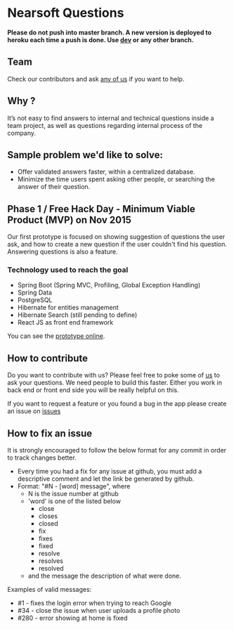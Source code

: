 # Nearsoft Questions

**Please do not push into master branch. A new version is deployed to heroku each time a push is done. Use [dev](https://github.com/Nearsoft/questions/tree/dev) or any other branch.**

## Team

Check our contributors and ask [any of us](https://github.com/Nearsoft/questions/graphs/contributors) if you want to help.

## Why ?
It’s not easy to find answers to internal and technical questions inside a team project, as well as questions regarding internal process of the company.

## Sample problem we'd like to solve:
 - Offer validated answers faster, within a centralized database.
 - Minimize the time users spent asking other people, or searching the answer of their question.

## Phase 1 / Free Hack Day - Minimum Viable Product (MVP) on Nov 2015
Our first prototype is focused on showing suggestion of questions the user ask, and how to create a new question if the user couldn't find his question. Answering questions is also a feature.

### Technology used to reach the goal
 - Spring Boot (Spring MVC, Profiling, Global Exception Handling)
 - Spring Data
 - PostgreSQL
 - Hibernate for entities management
 - Hibernate Search (still pending to define)
 - React JS as front end framework

You can see the [prototype online](https://protected-refuge-1912.herokuapp.com/).

## How to contribute

Do you want to contribute with us? Please feel free to poke some of [us](https://github.com/Nearsoft/questions/graphs/contributors) to ask your questions. We need people to build this faster. Either you work in back end or front end side you will be really helpful on this.

If you want to request a feature or you found a bug in the app please create an issue on [issues](https://github.com/Nearsoft/questions/issues)

## How to fix an issue

It is strongly encouraged to follow the below format for any commit in order to track changes better.

 - Every time you had a fix for any issue at github, you must add a descriptive comment and let the link be generated by github.
 - Format: "#N - [word] message", where
    - N is the issue number at github
    - 'word' is one of the listed below
        - close
        - closes
        - closed
        - fix
        - fixes
        - fixed
        - resolve
        - resolves
        - resolved
    - and the message the description of what were done.

Examples of valid messages:
 - #1 - fixes the login error when trying to reach Google
 - #34 - close the issue when user uploads a profile photo
 - #280 - error showing at home is fixed
